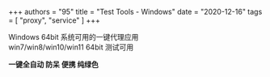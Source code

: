 +++
authors = "95"
title = "Test Tools - Windows"
date = "2020-12-16"
tags = [
    "proxy",
    "service"
]
+++
<!--more-->
Windows 64bit 系统可用的一键代理应用  
win7/win8/win10/win11 64bit 测试可用

**一键全自动 防呆 便携 纯绿色**
